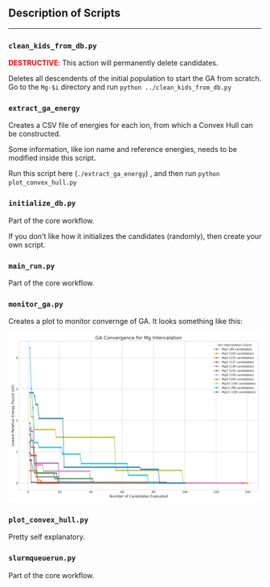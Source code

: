 ## Description of Scripts

----------
### `clean_kids_from_db.py`

**<font color="red">DESTRUCTIVE</font>**: This action will permanently delete candidates.

Deletes all descendents of the initial population to start the GA from scratch.
Go to the `Mg-$i` directory and run `python ../clean_kids_from_db.py`


### `extract_ga_energy`

Creates a CSV file of energies for each ion, from which a Convex Hull can be constructed.

Some information, like ion name and reference energies, needs to be modified inside this script.

Run this script here (`./extract_ga_energy`) , and then run `python plot_convex_hull.py`


### `initialize_db.py`

Part of the core workflow.

If you don't like how it initializes the candidates (randomly), then create your own script.


### `main_run.py`

Part of the core workflow.


### `monitor_ga.py`

Creates a plot to monitor convernge of GA. It looks something like this:

![GA Convergence Plot](./images/ga_conv.png)


### `plot_convex_hull.py`

Pretty self explanatory.


### `slurmqueuerun.py`

Part of the core workflow.
